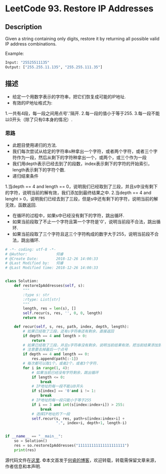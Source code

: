 # LeetCode 93. Restore IP Addresses

## Description

Given a string containing only digits, restore it by returning all possible valid IP address combinations.

Example:

```python
Input: "25525511135"
Output: ["255.255.11.135", "255.255.111.35"]
```

## 描述

* 给定一个用数字表示的字符串，把它们恢复成可能的IP地址.
* 有效的IP地址格式为:

1.一共有4段，每一段之间用点号'.'隔开.
2.每一段的值小于等于255.
3.每一段不能以0开头（除了只有0本身的情况）.

### 思路

* 此题目使用递归的方法.
* 我们每次尝试从给定的字符串s种拿出一个字符，或者两个字符，或者三个字符作为一段，然后从剩下的字符种拿出一个，或两个，或三个作为一段
* 我们用depth表示已经去到了的段数，index表示剩下的字符的开始索引，length表示剩下的字符个数.
* 递归结束条件

1.当depth == 4 and length == 0，说明我们已经取到了三段，并且s中没有剩下的字符，说明当前的解有效，我们添加到最终结果之中.
2.当depth == 4 and lenght  > 0，说明我们已经去到了三段，但是s中还有剩下的字符，说明当前的解无效，函数返回.

* 在循环的过程中，如果s中已经没有剩下的字符，跳出循环.
* 如果当前段取了不止一个字符且第一个字符是'0'，说明当前段不合法，跳出循环.
* 如果当前段取了三个字符且这三个字符构成的数字大于255，说明当前段不合法，跳出循环.

```python
# -*- coding: utf-8 -*-
# @Author:             何睿
# @Create Date:        2018-12-26 14:00:33
# @Last Modified by:   何睿
# @Last Modified time: 2018-12-26 14:00:33


class Solution:
    def restoreIpAddresses(self, s):
        """
        :type s: str
        :rtype: List[str]
        """
        length, res = len(s), []
        self.recur(s, res, '', 0, 0, length)
        return res

    def recur(self, s, res, path, index, depth, length):
        # 如果已经取了三段，还有s字符串还有剩余，直接返回
        if depth == 4 and length > 0:
            return
        # 如果已经取了三段，并且s字符串没有剩余，说明当前结果有效，把当前结果添加到最终结果之中
        # 注意要去掉最后一个点号
        if depth == 4 and length == 0:
            res.append(path[:-1])
        # 每次都可以取1个，或者2个，或者3个字符.
        for i in range(1, 4):
            # 如果当前已经没有字符剩余，跳出循环
            if length <= 0:
                break
            # IP地址的每一段不能以0开头
            if s[index] == '0'and i != 1:
                break
            # IP地址的每一段只能小于等于255
            if i == 3 and int(s[index:index+i]) > 255:
                break
            # 选择IP地址的下一段
            self.recur(s, res, path+s[index:index+i] +
                       ".", index+i, depth+1, length-i)


if __name__ == "__main__":
    so = Solution()
    res = so.restoreIpAddresses("111111111111111111111")
    print(res)
```

源代码文件在[这里](https://github.com/ruicore/Algorithm/blob/master/Leetcode/2018-12-26-93-Restore-IP-Addresses.py).
©本文首发于[何睿的博客](https://www.ruicore.cn/leetcode-93-restore-ip-addresses/)，欢迎转载，转载需保留文章来源，作者信息和本声明.
